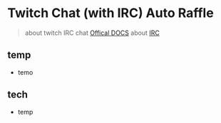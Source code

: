 # Twitch Chat (with IRC) Auto Raffle

> about twitch IRC chat [Offical DOCS](https://dev.twitch.tv/docs/irc)
> about [IRC](https://en.wikipedia.org/wiki/Internet_Relay_Chat)

## temp
- temo

## tech
- temp